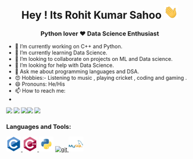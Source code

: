 <h1 align="center">Hey ! Its Rohit Kumar Sahoo <img src="https://raw.githubusercontent.com/ABSphreak/ABSphreak/master/gifs/Hi.gif" width="38px"></h1> 
<h3 align="center">Python lover ❤️  Data Science Enthusiast</h3>



- 🔭 I’m currently working on C++ and Python.
- 🌱 I’m currently learning Data Science. 
- 👯 I’m looking to collaborate on projects on ML and Data science.
- 🤔 I’m looking for help with Data Science.
- 💬 Ask me about programming languages and DSA.
- 😍 Hobbies:- Listening to music , playing cricket , coding and gaming .
- 😄 Pronouns: He/His
- 📫 How to reach me:
- 
<a>[<img src="https://img.icons8.com/fluent/40/000000/gmail-new.png"/>](mailto:rohitkumarsahoo038@gmail.com)</a>  <a>[<img src="https://img.icons8.com/color/40/000000/linkedin.png"/>](https://www.linkedin.com/in/rohitkumarsahoo/)</a> <a>[<img src="https://img.icons8.com/color/40/000000/twitter--v1.png"/>](https://twitter.com/RohitKu83120199)</a><a>[<img src="https://img.icons8.com/fluent/40/000000/facebook-new.png"/>](https://www.facebook.com/rohit.sahoo.7359)</a> <a>[<img src="https://img.icons8.com/fluent/40/000000/instagram-new.png"/>](https://www.instagram.com/ro_hit0212/)






<h3 align="left">Languages and Tools:</h3>
</a> <a href="https://www.cprogramming.com/" target="_blank"> <img src="https://raw.githubusercontent.com/devicons/devicon/master/icons/c/c-original.svg" alt="c" width="40" height="40"/> </a> <a href="https://www.w3schools.com/cpp/" target="_blank"> <img src="https://raw.githubusercontent.com/devicons/devicon/master/icons/cplusplus/cplusplus-original.svg" alt="cplusplus" width="40" height="40"/> </a> <img  width="40px" src="https://raw.githubusercontent.com/github/explore/80688e429a7d4ef2fca1e82350fe8e3517d3494d/topics/python/python.png" /> <a href="https://git-scm.com/" target="_blank"> <img src="https://www.vectorlogo.zone/logos/git-scm/git-scm-icon.svg" alt="git" width="40" height="40"/> </a> </a> <a href="https://www.mysql.com/" target="_blank"> <img src="https://raw.githubusercontent.com/devicons/devicon/master/icons/mysql/mysql-original-wordmark.svg" alt="mysql" width="40" height="40"/> </a> 


